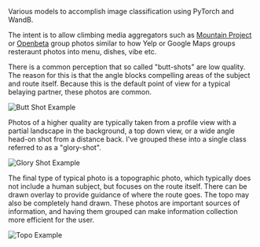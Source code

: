 Various models to accomplish image classification using PyTorch and WandB.

The intent is to allow climbing media aggregators such as [Mountain Project](https://www.mountainproject.com/) or [Openbeta](https://openbeta.io/) group photos similar to how Yelp or Google Maps groups resteraunt photos into menu, dishes, vibe etc.

There is a common perception that so called "butt-shots" are low quality. The reason for this is that the angle blocks compelling areas of the subject and route itself. Because this is the default point of view for a typical belaying partner, these photos are common.

![Butt Shot Example](https://mountainproject.com/assets/photos/climb/106004836_medium_1558390049.jpg?cache=1701315016)

Photos of a higher quality are typically taken from a profile view with a partial landscape in the background, a top down view, or a wide angle head-on shot from a distance back. I've grouped these into a single class referred to as a "glory-shot".

![Glory Shot Example](https://cdn.outsideonline.com/wp-content/uploads/2016/05/19/dawn-wall-free.jpg?width=800)

The final type of typical photo is a topographic photo, which typically does not include a human subject, but focuses on the route itself. There can be drawn overlay to provide guidance of where the route goes. The topo may also be completely hand drawn. These photos are important sources of information, and having them grouped can make information collection more efficient for the user.

![Topo Example](https://en.wikipedia.org/wiki/Topo_%28climbing%29#/media/File:Routen_Westliche_Zinne_Nord.jpg](https://climbapedia.org/sites/default/files/bixauca%20topo%203.jpg)https://climbapedia.org/sites/default/files/bixauca%20topo%203.jpg)
